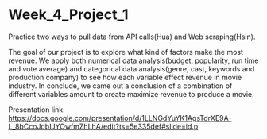# Week_4_Project_1
Practice two ways to pull data from API calls(Hua) and Web scraping(Hsin).  

The goal of our project is to explore what kind of factors make the most revenue. We apply both numerical data analysis(budget, popularity, run time and vote average) and categorical data analysis(genre, cast, keywords and production company) to see how each variable effect revenue in movie industry. In conclude, we came out a conclusion of a combination of different variables amount to create maximize revenue to produce a movie.

Presentation link: https://docs.google.com/presentation/d/1LLNGdYuYK1AgsTdrXE9A-L_8bCcoJdbIJYOwfmZhLhA/edit?ts=5e335def#slide=id.p
